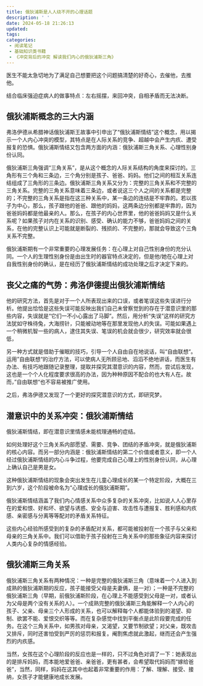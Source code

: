 ```yaml
---
title: 俄狄浦斯是人人绕不开的心理话题
description: ' '
date: 2024-05-18 21:26:13
updated:
tags:
categories:
 - 阅读笔记
 - 基础知识类书籍
 - 《冲突背后的冲突 解读我们内心的俄狄浦斯三角》
---
```

医生不能太急切地为了满足自己想要把这个问题搞清楚的好奇心，去催他，去推他。

结合临床强迫症病人的做事特点：左右摇摆，来回冲突，自相矛盾而无法决断。

## 俄狄浦斯概念的三大内涵

弗洛伊德从希腊神话俄狄浦斯王故事中引申出了“俄狄浦斯情结”这个概念，用以揭示一个人内心冲突的模型，其特点是在人际关系的竞争、超越中会产生内疚、遭受报复的恐惧。俄狄浦斯情结又包含两方面的内涵：俄狄浦斯三角关系、心理性别身份认同。

俄狄浦斯三角强调“三角关系”，是从这个概念的人际关系结构的角度来探讨的。三角形有三个角和三条边，三个角分别是孩子、爸爸、妈妈。他们之间的相互关系连结组成了三角形的三条边。俄狄浦斯三角关系又分为：完整的三角关系和不完整的三角关系。完整的三角关系意味着三条边，或者说这三个人之间的关系都是完整的；不完整的三角关系是指在这三种关系中，某一条边的连结是不牢靠的。若以孩子为中心，那么，孩子跟他的爸爸、跟他的妈妈，这两条边分别都是牢靠的，因为爸爸妈妈都是他最亲的人。那么，在孩子的内心世界里，他的爸爸妈妈又是什么关系呢？如果孩子对内在关系的识别、感受、确认的能力不够，爸爸妈妈之间的关系，在他的完整认识上可能就是断裂的、残损的、不完整的，那就会导致这个三角关系不完整。

俄狄浦斯期有一个非常重要的心理发展任务：在心理上对自己性别身份的充分认同。一个人的生理性别身份是由出生时的器官特点决定的，但是他/她在心理上对自我性别身份的确认，是在经历了俄狄浦斯情结的成功处理之后才决定下来的。

## 丧父之痛的气势：弗洛伊德提出俄狄浦斯情结

他的研究方法，首先是对于一个人所表现出来的口误，或者笔误这些失误进行分析。他提出恰恰是这些失误可能反映出我们自己未曾察觉到的存在于潜意识里的那些内容，失误就是“它们一不小心露出了马脚”。然后，用分析“失误”这样的研究方法犹如守株待兔，大海捞针，只能被动地等在那里发现他人的失误。可能如果遇上一个稍微机智一些的病人，逮住其失误、笔误的机会就会很少，研究效率就会很低，

另一种方式就是借助于催眠的技巧，引导一个人自由自在地说话，叫“自由联想“。运用”自由联想“的治疗方法，可以使病人无所顾忌地、滔滔不绝地讲话，而医生有办法、有技巧地跟随记录整理，提取并探究其潜意识的内容，然而，尝试后发现，这也是一个个人化程度要求很高的办法，因为种种原因不配合的也大有人在。故而，”自由联想“也不容易被推广使用。

之后，弗洛伊德又发现了一个更好的探究潜意识的方式，即研究梦。

## 潜意识中的关系冲突：俄狄浦斯情结

俄狄浦斯情结，即在潜意识里情感未能梳理通畅的症结。

如何处理好这个三角关系内部愿望、需要、竞争、团结的矛盾冲突，就是俄狄浦斯的核心内容。而另一部分内涵是：俄狄浦斯情结的第二个价值或者意义，即一个人经过俄狄浦斯情结的内心斗争过程，他要完成自己心理上的性别身份认同，从心理上确认自己是男是女。

这种俄狄浦斯情结的现象会突出发生在儿童心理成长的某一个特定阶段，大概在三到六岁，这个阶段被命名为“心理成长的俄狄浦斯期”。

俄狄浦斯情结涵盖了我们内心情感关系中众多复杂的关系冲突，比如说人人心里存在的爱和恨、好和坏、欲望与诱惑、安全与迫害、攻击性与遭报复、胜利感和内疚感、亲密感与分离等等配对的矛盾关系特征。

这些内心经验所感受到的复杂的矛盾配对关系，都可能被投射在一个孩子与父亲和母亲的三角关系中。我们可以借助于孩子投射在三角关系中的那些象征内容来探讨人类内心复杂的情感经验。

## 俄狄浦斯三角关系

俄狄浦斯三角关系有两种情况：一种是完整的俄狄浦斯三角（意味着一个人进入到成熟的俄狄浦斯期的反应，孩子能接受父母是夫妻俩，是一对）；一种是不完整的俄狄浦斯三角（早期，前俄狄浦斯阶段，在心理上不能感受到父母是一对，或者认为父母是两个没有关系的人）。一个成熟完整的俄狄浦斯三角能解释一个人内心的孩子、父亲、母亲三个人形成的关系，也可以解释每个人都能体验到的渴望、抑制、欲罢不能、爱恨交织等等。而在复杂感觉中找到平衡点是此阶段要完成的任务。在这个三角关系中，如男孩对母亲，又渴望，又要节制欲望；对父亲，既攻击又排斥，同时还害怕受到严厉的惩罚和报复。阉割焦虑就此激起，继而还会产生强烈的内疚感。

当然，女孩在这个心理阶段的反应也是一样的，只不过角色对调了一下：她表现出的是排斥妈妈，而本能地爱爸爸、亲爸爸，更有甚者，会希望取代妈妈而“嫁给爸爸”，当然，同样，妈妈在这其中也起着非常重要的作用：了解、理解、接受、接纳，女孩子才能健康地成长发展。
